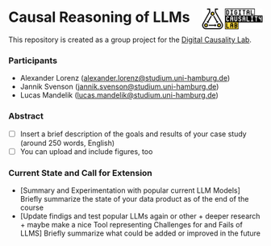 # Causal Reasoning of LLMs <a href="https://digitalcausalitylab.github.io/"><img src="figures/logo.png" align="right" width = "120" /></a>

This repository is created as a group project for the [Digital Causality Lab](https://digitalcausalitylab.github.io/).

### Participants

- Alexander Lorenz ([alexander.lorenz@studium.uni-hamburg.de](mailto:alexander.lorenz@studium.uni-hamburg.de))
- Jannik Svenson ([jannik.svenson@studium.uni-hamburg.de](mailto:jannik.svenson@studium.uni-hamburg.de))
- Lucas Mandelik ([lucas.mandelik@studium.uni-hamburg.de](mailto:lucas.mandelik@studium.uni-hamburg.de))

### Abstract

- [ ] Insert a brief description of the goals and results of your case study (around 250 words, English)
- [ ] You can upload and include figures, too

### Current State and Call for Extension

- [Summary and Experimentation with popular current LLM Models] Briefly summarize the state of your data product as of the end of the course
- [Update findigs and test popular LLMs again or other + deeper research + maybe make a nice Tool representing Challenges for and Fails of LLMS] Briefly summarize what could be added or improved in the future

